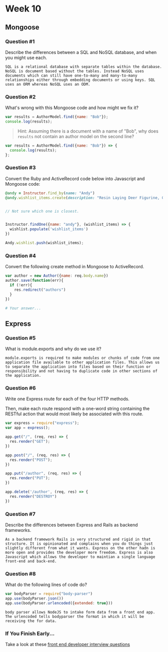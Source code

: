# Week 10

## Mongoose

### Question #1

Describe the differences between a SQL and NoSQL database, and when you might use each.

```text
SQL is a relational database with separate tables within the database. NoSQL is document based without the tables. Instead NoSQL uses documents which can still have one-to-many and many-to-many relationships either through embedding documents or using keys. SQL uses an ORM whereas NoSQL uses an ODM.
```

### Question #2

What's wrong with this Mongoose code and how might we fix it?

```js
var results = AuthorModel.find({name: "Bob"});
console.log(results);
```

> Hint: Assuming there is a document with a name of "Bob", why does `results` not contain an author model on the second line?

```js
var results = AuthorModel.find({name: "Bob"}) => {
  console.log(results);
};
```

### Question #3

Convert the Ruby and ActiveRecord code below into Javascript and Mongoose code:

```rb
@andy = Instructor.find_by(name: "Andy")
@andy.wishlist_items.create(description: "Resin Laying Deer Figurine, Gold")
```

```js

// Not sure which one is closest.


Instructor.findOne({name: "andy"}, (wishlist_items) => {
  wishlist.populate('wishlist_items')
})

Andy.wishlist.push(wishlist_items);


```

### Question #4

Convert the following create method in Mongoose to ActiveRecord.

```js
var author = new Author({name: req.body.name})
author.save(function(err){
  if (!err){
    res.redirect("authors")
  }
})
```

```rb
# Your answer...
```

## Express

### Question #5

What is module.exports and why do we use it?

```text
module.exports is required to make modules or chunks of code from one application file available to other application files. This allows us to separate the application into files based on their function or responsibility and not having to duplicate code in other sections of the application.
```

### Question #6

Write one Express route for each of the four HTTP methods.

Then, make each route respond with a one-word string containing the RESTful action that would most likely be associated with this route.

```js
var express = require("express");
var app = express();

app.get("/", (req, res) => {
  res.render("GET");
})

app.post("/", (req, res) => {
  res.render("POST");
})

app.put("/author", (req, res) => {
  res.render("PUT");
})

app.delete('/author', (req, res) => {
  res.render("DESTROY")
})

```

### Question #7

Describe the differences between Express and Rails as backend frameworks.

```text
As a backend framework Rails is very structured and rigid in that structure. It is opinionated and complains when you do things just slightly different from what it wants. Express on the other hadn is more open and provides the developer more freedom. Express is also Javascript which allows the developer to maintian a single language front-end and back-end.
```

### Question #8

What do the following lines of code do?

```js
var bodyParser = require("body-parser")
app.use(bodyParser.json())
app.use(bodyParser.urlencoded({extended: true}))
```

```text
body parser allows NodeJS to intake form data from a front end app. The urlencoded tells bodyparser the format in which it will be receiving the for data.
```

### If You Finish Early...

Take a look at these [front end developer interview questions](https://github.com/h5bp/Front-end-Developer-Interview-Questions/blob/master/README.md)
